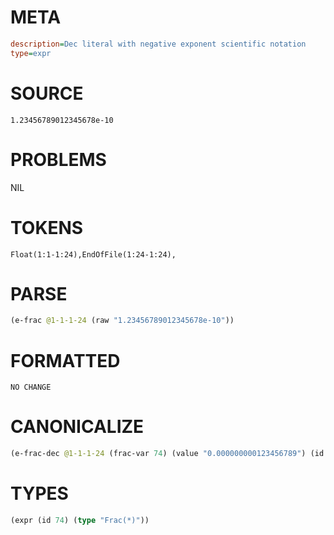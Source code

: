 # META
~~~ini
description=Dec literal with negative exponent scientific notation
type=expr
~~~
# SOURCE
~~~roc
1.23456789012345678e-10
~~~
# PROBLEMS
NIL
# TOKENS
~~~zig
Float(1:1-1:24),EndOfFile(1:24-1:24),
~~~
# PARSE
~~~clojure
(e-frac @1-1-1-24 (raw "1.23456789012345678e-10"))
~~~
# FORMATTED
~~~roc
NO CHANGE
~~~
# CANONICALIZE
~~~clojure
(e-frac-dec @1-1-1-24 (frac-var 74) (value "0.000000000123456789") (id 74))
~~~
# TYPES
~~~clojure
(expr (id 74) (type "Frac(*)"))
~~~